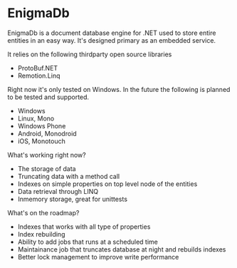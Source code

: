 EnigmaDb
========

EnigmaDb is a document database engine for .NET used to store entire entities in an easy way.
It's designed primary as an embedded service.

It relies on the following thirdparty open source libraries
- ProtoBuf.NET
- Remotion.Linq

Right now it's only tested on Windows. In the future the following is planned to be tested and supported.
- Windows
- Linux, Mono
- Windows Phone
- Android, Monodroid
- iOS, Monotouch

What's working right now?
- The storage of data
- Truncating data with a method call
- Indexes on simple properties on top level node of the entities
- Data retrieval through LINQ
- Inmemory storage, great for unittests

What's on the roadmap?
- Indexes that works with all type of properties
- Index rebuilding
- Ability to add jobs that runs at a scheduled time
- Maintainance job that truncates database at night and rebuilds indexes
- Better lock management to improve write performance

